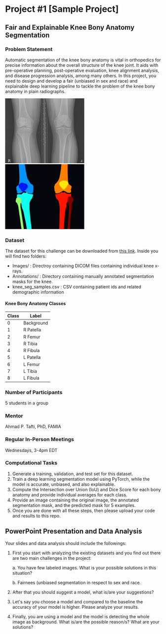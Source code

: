 # Project #1 [Sample Project]
## Fair and Explainable Knee Bony Anatomy Segmentation
### Problem Statement
Automatic segmentation of the knee bony anatomy is vital in orthopedics for precise information about the overall structure of the knee joint. It aids with pre-operative planning, post-operative evaluation, knee alignment analysis, and disease progression analysis, among many others. In this project, you need to design and develop a fair (unbiased in sex and race) and explainable deep learning pipeline to tackle the problem of the knee bony anatomy in plain radiographs. 

[<img src="9732525.png" width="256"/>](9732525.png)
[<img src="9732525s.png" width="256"/>](9732525s.png)


### Dataset 
The dataset for this challenge can be downloaded from [this link](https://drive.google.com/file/d/1OMkD6_NMlBdgTbamB09wREn3qpuA36ew/view). Inside you will find two folders:
- Images/ : Directroy containing DICOM files containing individual knee x-rays.
- Annotations/ : Directory containing manually annotated segmentation masks for the knee.
- knee_seg_samples.csv : CSV containing patient ids and related demographic information

#### Knee Bony Anatomy Classes

| Class | Label      |
|-------|------------|
| 0     | Background |
| 1     | R Patella  |
| 2     | R Femur    |
| 3     | R Tibia    |
| 4     | R Fibula   |
| 5     | L Patella  |
| 6     | L Femur    |
| 7     | L Tibia    |
| 8     | L Fibula   |


### Number of Participants
5 students in a group

### Mentor
Ahmad P. Tafti, PhD, FAMIA

### Regular In-Person Meetings
Wednesdays, 3-4pm EDT

### Computational Tasks
1. Generate a training, validation, and test set for this dataset.
2. Train a deep learning segmentation model using PyTorch, while the model is accurate, unbiased, and also explainable.
3. Compute the Intersection over Union (IoU) and Dice Score for each bony anatomy and provide individual averages for each class.
4. Provide an image containing the original image, the annotated segmentation mask, and the predicted mask for 5 examples.
5. Once you are done with all these steps, then please upload your code and results to this repo. 

## PowerPoint Presentation and Data Analysis

Your slides and data analysis should include the followings:

1. First you start with analyzing the existing datasets and you find out there are two main challenges in the project:
   
   a. You have few labeled images. What is your possible solutions in this situation?
   
   b. Fairnees (unbiased segmentation in respect to sex and race. 
3. After that you should suggest a model, what is/are your suggestions? 
4. Let's say you choose a model and compared to the baseline the accuracy of your model is higher. Please analyze your results.
5. Finally, you are using a model and the model is detecting the whole image as background. What is/are the possible reason/s? What are your solutions?

   
